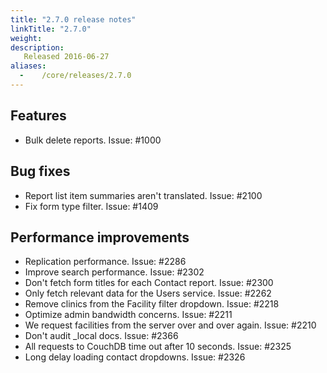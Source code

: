 ```yaml
---
title: "2.7.0 release notes"
linkTitle: "2.7.0"
weight:
description:
   Released 2016-06-27
aliases:
  -    /core/releases/2.7.0
---
```


## Features

- Bulk delete reports. Issue: #1000

## Bug fixes

- Report list item summaries aren't translated. Issue: #2100
- Fix form type filter. Issue: #1409

## Performance improvements

- Replication performance. Issue: #2286
- Improve search performance. Issue: #2302
- Don't fetch form titles for each Contact report. Issue: #2300
- Only fetch relevant data for the Users service. Issue: #2262
- Remove clinics from the Facility filter dropdown. Issue: #2218
- Optimize admin bandwidth concerns. Issue: #2211
- We request facilities from the server over and over again. Issue: #2210
- Don't audit \_local docs. Issue: #2366
- All requests to CouchDB time out after 10 seconds. Issue: #2325
- Long delay loading contact dropdowns. Issue: #2326
